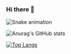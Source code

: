 ### Hi there 👋

![Snake animation](https://github.com/thepiyushmalhotra/thepiyushmalhotra/blob/output/github-contribution-grid-snake.svg)

![Anurag's GitHub stats](https://github-readme-stats.vercel.app/api?username=AbimaelAlcebiades&theme=bear&show_icons=true&hide=stars,contribs&show=reviews&include_all_commits=true)

[![Top Langs](https://github-readme-stats.vercel.app/api/top-langs/?username=AbimaelAlcebiades&theme=bear)](https://github.com/AbimaelAlcebiades/github-readme-stats)

<!--[![Harlok's wakatime stats](https://github-readme-stats.vercel.app/api/wakatime?username=@b277a966-e678-41bd-8c02-9dc9330c0ddd)](https://github.com/anuraghazra/github-readme-stats)-->

<!--
**AbimaelAlcebiades/AbimaelAlcebiades** is a ✨ _special_ ✨ repository because its `README.md` (this file) appears on your GitHub profile.

Here are some ideas to get you started:

- 🔭 I’m currently working on ...
- 🌱 I’m currently learning ...
- 👯 I’m looking to collaborate on ...
- 🤔 I’m looking for help with ...
- 💬 Ask me about ...
- 📫 How to reach me: ...
- 😄 Pronouns: ...
- ⚡ Fun fact: ...
-->
